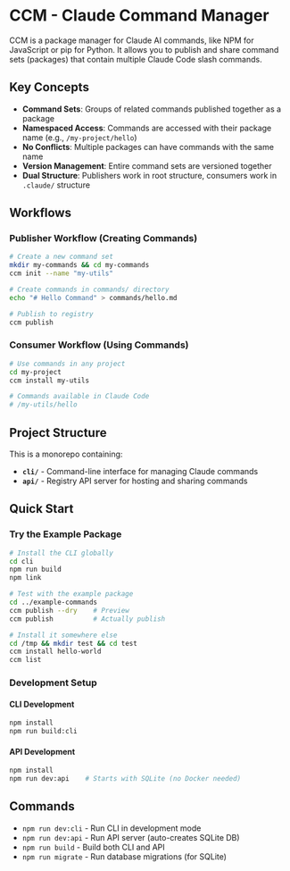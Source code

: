 # CCM - Claude Command Manager

CCM is a package manager for Claude AI commands, like NPM for JavaScript or pip for Python. It allows you to publish and share command sets (packages) that contain multiple Claude Code slash commands.

## Key Concepts

- **Command Sets**: Groups of related commands published together as a package
- **Namespaced Access**: Commands are accessed with their package name (e.g., `/my-project/hello`)
- **No Conflicts**: Multiple packages can have commands with the same name
- **Version Management**: Entire command sets are versioned together
- **Dual Structure**: Publishers work in root structure, consumers work in `.claude/` structure

## Workflows

### Publisher Workflow (Creating Commands)
```bash
# Create a new command set
mkdir my-commands && cd my-commands
ccm init --name "my-utils"

# Create commands in commands/ directory
echo "# Hello Command" > commands/hello.md

# Publish to registry
ccm publish
```

### Consumer Workflow (Using Commands)
```bash
# Use commands in any project
cd my-project
ccm install my-utils

# Commands available in Claude Code
# /my-utils/hello
```

## Project Structure

This is a monorepo containing:

- **`cli/`** - Command-line interface for managing Claude commands
- **`api/`** - Registry API server for hosting and sharing commands

## Quick Start

### Try the Example Package
```bash
# Install the CLI globally
cd cli
npm run build
npm link

# Test with the example package
cd ../example-commands
ccm publish --dry    # Preview
ccm publish          # Actually publish

# Install it somewhere else
cd /tmp && mkdir test && cd test
ccm install hello-world
ccm list
```

### Development Setup

#### CLI Development
```bash
npm install
npm run build:cli
```

#### API Development  
```bash
npm install
npm run dev:api    # Starts with SQLite (no Docker needed)
```

## Commands

- `npm run dev:cli` - Run CLI in development mode
- `npm run dev:api` - Run API server (auto-creates SQLite DB)
- `npm run build` - Build both CLI and API
- `npm run migrate` - Run database migrations (for SQLite)
